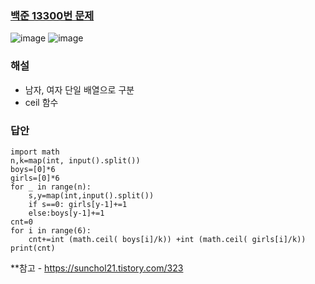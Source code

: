 ### [백준 13300번 문제](https://www.acmicpc.net/problem/13300)
![image](https://user-images.githubusercontent.com/49461207/193727267-07ba8f31-218e-4bf0-9157-ec471bafc1e6.png)
![image](https://user-images.githubusercontent.com/49461207/193727298-7cfa045b-0610-490d-8460-250ba1492c97.png)

### 해설
- 남자, 여자 단일 배열으로 구분
- ceil 함수

### 답안
```
import math
n,k=map(int, input().split())
boys=[0]*6
girls=[0]*6
for _ in range(n):
    s,y=map(int,input().split())
    if s==0: girls[y-1]+=1
    else:boys[y-1]+=1
cnt=0
for i in range(6):
    cnt+=int (math.ceil( boys[i]/k)) +int (math.ceil( girls[i]/k))
print(cnt)
```

**참고 - https://sunchol21.tistory.com/323
